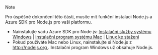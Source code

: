 
> [!NOTE]
> Pro úspěšné dokončení této části, musíte mít funkční instalaci Node.js a Azure SDK pro Node.js pro vaši platformu.
> 
> * Nainstalujte sadu Azure SDK pro Node.js: [Instalační služby systému Windows](https://go.microsoft.com/fwlink/?LinkId=254279) | [instalační program systému Mac](https://go.microsoft.com/fwlink/?LinkId=253471) | [Linux ke stažení](https://go.microsoft.com/fwlink/?LinkId=253472)
> * Pokud používáte Mac nebo Linux, nainstalujte si Node.js z [ http://nodejs.org ](http://nodejs.org). Instalační program Windows už obsahuje Node.js.
> 
> 
